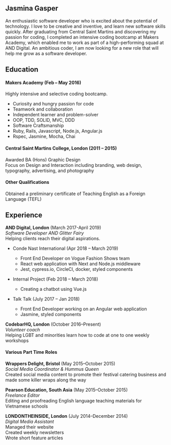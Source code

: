 ## Jasmina Gasper

An enthusiastic software developer who is excited about the potential of technology. I love to be creative and inventive, and learn new software skills quickly. After graduating from Central Saint Martins and discovering my passion for coding, I completed an intensive coding bootcamp at Makers Academy, which enabled me to work as part of a high-performing squad at AND Digital. An ambitious coder, I am now looking for a new role that will help me grow as a software developer.

<!-- ## Skills

#### Design

At Central Saint Martins I majored in BA Graphic Design, specializing in Design and Interaction, with a focus on digital media and marketing. I am meticulous, with a keen visual sense and focus on getting the details correct. I believe my creativity and appreciation of visual aesthetics helps me to create beautiful and clean code. I'm not just a coder executing a brief, I am also full of ideas and motivated to create amazing experiences for different people.
-->

<!-- #### Creativity

I am the type of person who thinks outside the box. As someone who is creative on my feet, it helps me be an efficient problem-solver. I love to wrangle code and furnish the front-end to bring that idea to life.

#### Drive

 -->

<!-- ## Code Examples

Project Name | Description | Technologies | Testing
--- | --- | --- | ---
[Playfest](https://github.com/jazzygasper/playfest) | Phone app that creates a Spotify playlist by taking a picture of a festival poster. | Javascript, Express, Node.js, Ionic | Karma, Mocha, Protractor
[Open Index](https://github.com/LGBT-hackers/open_index) | Ranks companies on overall LGBT+ eperience in the workplace based off reviews made by users. | Ruby on Rails, PostgreSQL | Rspec
[Recommend'n'Chill](https://github.com/jazzygasper/recommend-n-chill) | Creates a movie suggestion from an API based on manually entered list of watched movies. | Javascript, Ruby, Angular JS, Rails | Rspec, Karma, Protractor
[Thegoodfairy](https://thegoodfairy.herokuapp.com/) | University project: website to help the homeless in London, creates a map of top 10 charities and services based on postcode. | Javascript, AngularJS | Karma, Protractor -->

## Education

#### Makers Academy (Feb – May 2016)

Highly intensive and selective coding bootcamp.

- Curiosity and hungry passion for code
- Teamwork and collaboration
- Independent learner and problem-solver
- OOP, TDD, SOLID, MVC, DDD
- Software Craftsmanship
- Ruby, Rails, Javascript, Node.js, Angular.js
- Rspec, Jasmine, Mocha, Chai

#### Central Saint Martins College, London (2011 – 2015)

Awarded BA (Hons) Graphic Design<br>
Focus on Design and Interaction including branding, web design, typography, advertising, and photography

#### Other Qualifications

Obtained a preliminary certificate of Teaching English as a Foreign Language (TEFL)

## Experience

**AND Digital, London** (March 2017-April 2019)    
*Software Developer AND Glitter Fairy*    
Helping clients reach their digital aspirations.

- Conde Nast International (Apr 2018 – March 2019)
  - Front End Developer on Vogue Fashion Shows team
  - React web application with Next and Node.js middleware
  - Jest, cypress.io, CircleCI, docker, styled components


- Internal Project (Feb 2018 – March 2018)
  - Creating a chatbot using Vue.js


- Talk Talk (July 2017 – Jan 2018)
  - Front End Developer working on an Angular web application
  - Jasmine, styled components

**CodebarHQ, London** (October 2016–Present)    
*Volunteer coach*    
Helping LGBT and minorities learn how to code at one to one weekly workshops

#### Various Part Time Roles

<!-- **Off to Work, London** (October 2015–December 2015)    
*Ice Marshall at Natural History Museum Ice Rink*    
Ensured the safety of the public while doing some sick tricks on the ice -->

**Wrappers Delight, Bristol** (May 2015–October 2015)   
*Social Media Coordinator & Hummus Queen*    
Created social media content to promote their festival catering business and made some killer wraps along the way

**Pearson Education, South Asia** (May 2015–October 2015)    
*Freelance Editor*    
Editing and proofreading English language teaching materials for Vietnamese schools

**LONDONTHEINSIDE, London** (July 2014–December 2014)   
*Digital Media Assistant*    
Managed their website    
Created weekly newsletters    
Wrote short feature articles    

<!-- **Captured on the Rye, London** (September 2014–December 2014)   
*Teaching Assistant*    
Assisted with screen printing Birthday parties for children    
Created social media content    
Rebranded their website     -->
